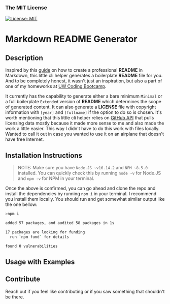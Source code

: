 ### The MIT License

[![License: MIT](https://img.shields.io/badge/License-MIT-yellow.svg)](https://opensource.org/licenses/MIT)

# Markdown README Generator

## Description

Inspired by this [guide](https://coding-boot-camp.github.io/full-stack/github/professional-readme-guide) on how to create a professional **README** in Markdown, this little cli helper generates a boilerplate **README** file for you. And to be completely honest, it wasn't just an inspiration, but also a part of one of my homeworks at [UW Coding Bootcamp](https://bootcamp.uw.edu).

It currently has the capability to generate either a bare minimum `Minimal` or a full boilerplate `Extended` version of **README** which determines the scope of generated content. It can also generate a **LICENSE** file with copyright information with `[year]` and `[fullname]` if the option to do so is chosen. It's worth mentioning that this little cli helper relies on [GitHub API](https://docs.github.com/en/rest) that pulls licensing data mostly because it made more sense to me and also made the work a little easier. This way I didn't have to do this work with files locally. Wanted to call it out in case you wanted to use it on an airplane that doesn't have free Internet.

## Installation Instructions

> NOTE: Make sure you have `Node.JS ~v16.14.2` and `NPM ~8.5.0` installed. You can quickly check this by running `node -v` for Node.JS and `npm -v` for NPM in your terminal.

Once the above is confirmed, you can go ahead and clone the repo and install the dependencies by running `npm i` in your terminal. I recommend you install them locally. You should run and get somewhat similar output like the one bellow:

```bash
>npm i

added 57 packages, and audited 58 packages in 1s

17 packages are looking for funding
  run `npm fund` for details

found 0 vulnerabilities
```

## Usage with Examples

## Contribute

Reach out if you feel like contributing or if you saw something that shouldn't be there.
